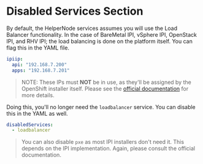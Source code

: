 # Disabled Services Section

By default, the HelperNode services assumes you will use the Load Balancer
functionality. In the case of BareMetal IPI, vSphere IPI, OpenStack IPI,
and RHV IPI; the load balancing is done on the platform itself. You can
flag this in the YAML file.

```yaml
ipiip: 
  api: "192.168.7.200"
  apps: "192.168.7.201"
```

> NOTE: These IPs must **NOT** be in use, as they'll
> be assigned by the OpenShift installer itself. Please see the [official documentation](https://docs.openshift.com/container-platform/4.6/installing/installing_bare_metal_ipi/ipi-install-prerequisites.html#network-requirements_ipi-install-prerequisites) for more details.


Doing this, you'll no longer need the `loadbalancer` service. You can disable this in the YAML as well.

```yaml
disabledServices:
  - loadbalancer
```

> You can also disable `pxe` as most IPI installers don't need it. This
> depends on the IPI implementation. Again, please consult the official
> documentation.
